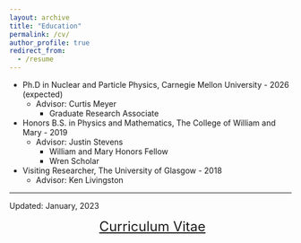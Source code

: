 ```yaml
---
layout: archive
title: "Education"
permalink: /cv/
author_profile: true
redirect_from:
  - /resume
---
```


* Ph.D in Nuclear and Particle Physics, Carnegie Mellon University - 2026 (expected)  
  * Advisor: Curtis Meyer  
    * Graduate Research Associate
* Honors B.S. in Physics and Mathematics, The College of William and Mary - 2019  
  * Advisor: Justin Stevens  
    * William and Mary Honors Fellow  
    * Wren Scholar 
* Visiting Researcher, The University of Glasgow - 2018
  * Advisor: Ken Livingston
<hr>
Updated: January, 2023  

<p align="center">
  <font size="5">
  <a href="http://zabaldwin.github.io/files/ZacharyBaldwin_CV_Jan2023.pdf">Curriculum Vitae</a>
  </font>
</p>




